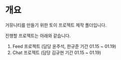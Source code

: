 # 개요

거뮤니티를 만들기 위한 토이 프로젝트 제작 폴더입니다.

진행할 프로젝트는 아래와 같습니다.

1. Feed 프로젝트 (담당 윤주석, 한규준 기간 01.15 ~ 01.19)
2. Chat 프로젝트 (담당 김규현 기간 01.15 ~ 01.19)